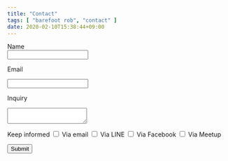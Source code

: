 ```yaml
---
title: "Contact"
tags: [ "barefoot rob", "contact" ]
date: 2020-02-10T15:38:44+09:00
---
```


<form name="contact" netlify>
<label class="description" for="name">Name </label>
<div>
<input id="name" name="name" type="text" maxlength="255" value="" />
</div>

<label class="description" for="email">Email </label>
<div>
<input id="email" name="email" type="text" maxlength="255" value="" />
</div>

<label class="description" for="inquiry">Inquiry </label>
<div>
<textarea id="inquiry" name="inquiry"></textarea>
</div>

<label class="description" for="informed">Keep informed </label>
<span>
<input id="informed_email" name="informed_email" type="checkbox" value="email" />
<label for="informed_email">Via email</label>
<input id="informed_line" name="informed_line" type="checkbox" value="line" />
<label for="informed_line">Via LINE</label>
<input id="informed_facebook" name="informed_facebook" type="checkbox" value="facebook" />
<label for="informed_facebook">Via Facebook</label>
<input id="informed_meetup" name="informed_meetup" type="checkbox" value="meetup" />
<label for="informed_meetup">Via Meetup</label>

</span>

<input id="saveForm" class="button_text" type="submit" name="submit" value="Submit" />

</form>
